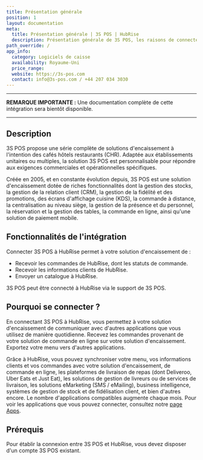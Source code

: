 ```yaml
---
title: Présentation générale
position: 1
layout: documentation
meta:
  title: Présentation générale | 3S POS | HubRise
  description: Présentation générale de 3S POS, les raisons de connecter votre caisse à HubRise et les fonctionnalités de l'intégration avec HubRise.
path_override: /
app_info:
  category: Logiciels de caisse
  availability: Royaume-Uni
  price_range:
  website: https://3s-pos.com
  contact: info@3s-pos.com / +44 207 034 3030
---
```


---

**REMARQUE IMPORTANTE :** Une documentation complète de cette intégration sera bientôt disponible.

---

## Description

3S POS propose une série complète de solutions d'encaissement à l'intention des cafés hôtels restaurants (CHR). Adaptée aux établissements unitaires ou multiples, la solution 3S POS est personnalisable pour répondre aux exigences commerciales et opérationnelles spécifiques.

Créée en 2005, et en constante évolution depuis, 3S POS est une solution d'encaissement dotée de riches fonctionnalités dont la gestion des stocks, la gestion de la relation client (CRM), la gestion de la fidélité et des promotions, des écrans d'affichage cuisine (KDS), la commande à distance, la centralisation au niveau siège, la gestion de la présence et du personnel, la réservation et la gestion des tables, la commande en ligne, ainsi qu'une solution de paiement mobile.

## Fonctionnalités de l'intégration

Connecter 3S POS à HubRise permet à votre solution d'encaissement de :

- Recevoir les commandes de HubRise, dont les statuts de commande.
- Recevoir les informations clients de HubRise.
- Envoyer un catalogue à HubRise.

3S POS peut être connecté à HubRise via le support de 3S POS.

## Pourquoi se connecter ?

En connectant 3S POS à HubRise, vous permettez à votre solution d'encaissement de communiquer avec d'autres applications que vous utilisez de manière quotidienne. Recevez les commandes provenant de votre solution de commande en ligne sur votre solution d'encaissement. Exportez votre menu vers d'autres applications.

Grâce à HubRise, vous pouvez synchroniser votre menu, vos informations clients et vos commandes avec votre solution d'encaissement, de commande en ligne, les plateformes de livraison de repas (dont Deliveroo, Uber Eats et Just Eat), les solutions de gestion de livreurs ou de services de livraison, les solutions eMarketing (SMS / eMailing), business intelligence, systèmes de gestion de stock et de fidélisation client, et bien d'autres encore. Le nombre d'applications compatibles augmente chaque mois. Pour voir les applications que vous pouvez connecter, consultez notre [page Apps](/apps).

## Prérequis

Pour établir la connexion entre 3S POS et HubRise, vous devez disposer d'un compte 3S POS existant.
